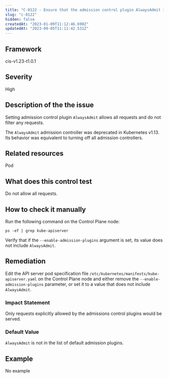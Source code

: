 ```yaml
---
title: "C-0122 - Ensure that the admission control plugin AlwaysAdmit is not set"
slug: "c-0122"
hidden: false
createdAt: "2023-01-09T11:12:46.690Z"
updatedAt: "2023-09-05T11:11:42.531Z"
---
```

## Framework
cis-v1.23-t1.0.1
## Severity
High
## Description of the the issue
Setting admission control plugin `AlwaysAdmit` allows all requests and do not filter any requests.

 The `AlwaysAdmit` admission controller was deprecated in Kubernetes v1.13. Its behavior was equivalent to turning off all admission controllers.
## Related resources
Pod
## What does this control test
Do not allow all requests.
## How to check it manually
Run the following command on the Control Plane node:

 
```
ps -ef | grep kube-apiserver

```
 Verify that if the `--enable-admission-plugins` argument is set, its value does not include `AlwaysAdmit`.
## Remediation
Edit the API server pod specification file `/etc/kubernetes/manifests/kube-apiserver.yaml` on the Control Plane node and either remove the `--enable-admission-plugins` parameter, or set it to a value that does not include `AlwaysAdmit`.
### Impact Statement
Only requests explicitly allowed by the admissions control plugins would be served.
### Default Value
`AlwaysAdmit` is not in the list of default admission plugins.
## Example
No example